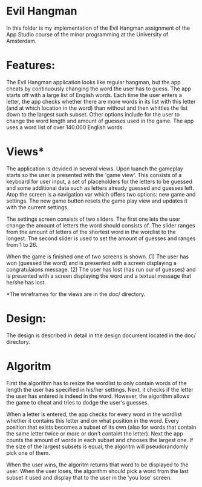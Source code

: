 Evil Hangman
===========
In this folder is my implementation of the Evil Hangman assignment of the App Studio  course of the minor programming at the University of Amsterdam.


Features:
===========
The Evil Hangman application looks like regular hangman, but the app cheats by continuously changing the word the user has to guess. The app starts off with a large list of English words. Each time the user enters a letter, the app checks whether there are more words in its list with this letter (and at which location in the word) than without and then whittles the list down to the largest such subset.
Other options include for the user to change the word length and amount of guesses used in the game. The app uses a word list of over 140.000 English words.

Views*
===========
The application is devided in several views. Upon luanch the gameplay starts so the user is presented with the 'game view'. This consists of a keyboard for user input, a set of placeholders for the letters to be guessed and some additional data such as letters already guessed and guesses left. Atop the screen is a navigation var which offers two options: new game and settings. The new game button resets the game play view and updates it with the current settings.

The settings screen consists of two sliders. The first one lets the user change the amount of letters the word should consists of. The slider ranges from the amount of letters of the shortest word in the wordlist to the longest. The second slider is used to set the amount of guesses and ranges from 1 to 26.

When the game is finished one of two screens is shown. (1) The user has won (guessed the word) and is presented with a screen displaying a congratulaions message. (2) The user has lost (has run our of guesses) and is presented with a screen displaying the word and a textual message that he/she has lost.

*The wireframes for the views are in the doc/ directory.

Design:
===========
The design is described in detail in the design document located in the doc/ directory.

Algoritm
===========
First the algorithm has to resize the wordlist to only contain words of the length the user has specified in his/her settings. Next, it checks if the letter the user has entered is indeed in the word. However, the algorithm allows the game to cheat and tries to dodge the user's guesses.

When a letter is entered, the app checks for every word in the wordlist whether it contains this letter and on what position in the word. Every position that exists becomes a subset of its own (also for words that contain the same letter twice or more or don't containt the letter). Next the app counts the amount of words in each subset and chooses the largest one. If the size of the largest subsets is equal, the algoritm will pseudorandomly pick one of them. 

When the user wins, the algoritm returns that word to be displayed to the user. When the user loses, the algorithm should pick a word from the last subset it used and display that to the user in the 'you lose' screen.
